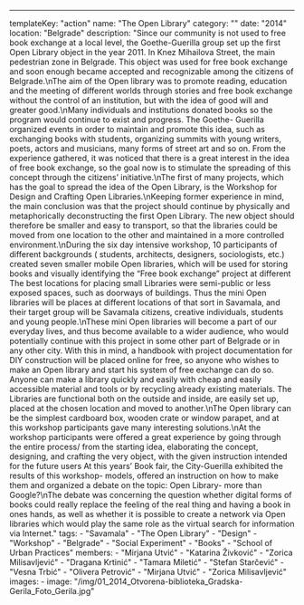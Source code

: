 ---
  templateKey: "action"
  name: "The Open Library"
  category: ""
  date: "2014"
  location: "Belgrade"
  description: "Since our community is not used to free book exchange at a local level, the Goethe-Guerilla group set up the first Open Library object in the year 2011. In Knez Mihailova Street, the main pedestrian zone in Belgrade. This object was used for free book exchange and soon enough became accepted and recognizable among the citizens of Belgrade.\nThe aim of the Open library was to promote reading, education and the meeting of different worlds through stories and free book exchange without the control of an institution, but with the idea of good will and greater good.\nMany individuals and institutions donated books so the program would continue to exist and progress. The Goethe- Guerilla organized events in order to maintain and promote this idea, such as exchanging books with students, organizing summits with young writers, poets, actors and musicians, many forms of street art and so on. From the experience gathered, it was noticed that there is a great interest in the idea of free book exchange, so the goal now is to stimulate the spreading of this concept through the citizens’ initiative.\nThe first of many projects, which has the goal to spread the idea of the Open Library, is the Workshop for Design and Crafting Open Libraries.\nKeeping former experience in mind, the main conclusion was that the project should continue by physically and metaphorically deconstructing the first Open Library. The new object should therefore be smaller and easy to transport, so that the libraries could be moved from one location to the other and maintained in a more controlled environment.\nDuring the six day intensive workshop, 10 participants of different backgrounds ( students, architects, designers, sociologists, etc.) created seven smaller mobile Open libraries, which will be used for storing books and visually identifying the “Free book exchange” project at different The best locations for placing small Libraries were semi-public or less exposed spaces, such as doorways of buildings. Thus the mini Open libraries will be places at different locations of that sort in Savamala, and their target group will be Savamala citizens, creative individuals, students and young people.\nThese mini Open libraries will become a part of our everyday lives, and thus become available to a wider audience, who would potentially continue with this project in some other part of Belgrade or in any other city. With this in mind, a handbook with project documentation for DIY construction will be placed online for free, so anyone who wishes to make an Open library and start his system of free exchange can do so. Anyone can make a library quickly and easily with cheap and easily accessible material and tools or by recycling already existing materials. The Libraries are functional both on the outside and inside, are easily set up, placed at the chosen location and moved to another.\nThe Open library can be the simplest cardboard box, wooden crate or window parapet, and at this workshop participants gave many interesting solutions.\nAt the workshop participants were offered a great experience by going through the entire process/ from the starting idea, elaborating the concept, designing, and crafting the very object, with the given instruction intended for the future users At this years’ Book fair, the City-Guerilla exhibited the results of this workshop- models, offered an instruction on how to make them and organized a debate on the topic: Open Library- more than Google?\nThe debate was concerning the question whether digital forms of books could really replace the feeling of the real thing and having a book in ones hands, as well as whether it is possible to create a network via Open libraries which would play the same role as the virtual search for information via Internet."
  tags:
    - "Savamala"
    - "The Open Library"
    - "Design"
    - "Workshop"
    - "Belgrade"
    - "Social Experiment"
    - "Books"
    - "School of Urban Practices"
  members:
    - "Mirjana Utvić"
    - "Katarina Živković"
    - "Zorica Milisavljević"
    - "Dragana Krtinić"
    - "Tamara Miletić"
    - "Stefan Starčević"
    - "Vesna Trbić"
    - "Olivera Petrović"
    - "Mirjana Utvić"
    - "Zorica Milisavljević"
  images:
    -
      image: "/img/01_2014_Otvorena-biblioteka_Gradska-Gerila_Foto_Gerila.jpg"
